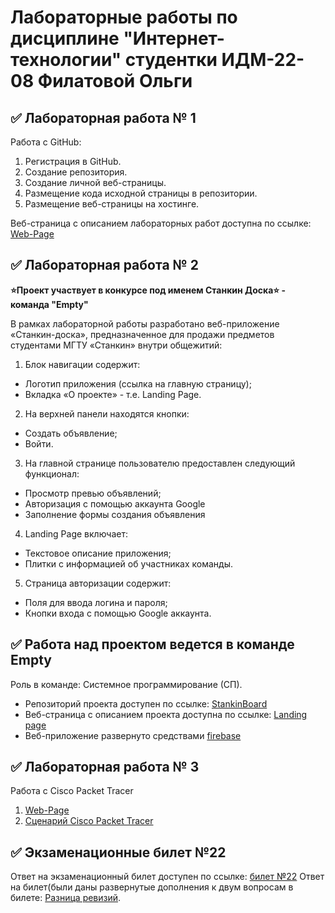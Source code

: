 # Лабораторные работы по дисциплине "Интернет-технологии" студентки ИДМ-22-08 Филатовой Ольги

## ✅ Лабораторная работа № 1

Работа с GitHub: 
1. Регистрация в GitHub.
2. Создание репозитория.
3. Создание личной веб-страницы.
4. Размещение кода исходной страницы в репозитории.
5. Размещение веб-страницы на хостинге.

Веб-страница с описанием лабораторных работ доступна по ссылке: [Web-Page](https://olfil.github.io/)

## ✅ Лабораторная работа № 2
**⭐Проект участвует в конкурсе под именем Станкин Доска⭐ - команда "Empty"**

В рамках лабораторной работы разработано веб-приложение «Станкин-доска», предназначенное для продажи предметов студентами МГТУ «Станкин» внутри общежитий:
1. Блок навигации содержит:
  * Логотип приложения (ссылка на главную страницу);
  * Вкладка «О проекте» - т.е. Landing Page.
2. На верхней панели находятся кнопки:
  * Создать объявление;
  * Войти.
3. На главной странице пользователю предоставлен следующий функционал:
  * Просмотр превью объявлений;
  * Авторизация с помощью аккаунта Google
  * Заполнение формы создания объявления

4. Landing Page включает:
* Текстовое описание приложения;
* Плитки с информацией об участниках команды.

5. Страница авторизации содержит:
* Поля для ввода логина и пароля;
* Кнопки входа с помощью Google аккаунта.


## ✅ Работа над проектом ведется в команде Empty
Роль в команде: Системное программирование (СП).
* Репозиторий проекта доступен по ссылке: [StankinBoard](https://github.com/OlFil/StankinBoard)
* Веб-страница с описанием проекта доступна по ссылке: [Landing page](https://stankinboardempty.web.app/team)
* Веб-приложение развернуто средствами [firebase](https://stankinboardempty.web.app)

## ✅ Лабораторная работа № 3
Работа с Cisco Packet Tracer
1. [Web-Page](https://olfil.github.io/#Lab3)
2. [Сценарий Cisco Packet Tracer](src/Lab3.pkt)

## ✅ Экзаменационные билет №22

Ответ на экзаменационный билет доступен по ссылке:
[билет №22](https://github.com/stankin/inet-2022/wiki/exam22)
Ответ на билет(были даны развернутые дополнения к двум вопросам в билете: <a href="https://github.com/stankin/inet-2022/wiki/exam22/_compare/7f747404fc6945dc0f3a1bea5a4b0c9bad00724e...a1901261b103f83aae0018a07d85455f2f132251">Разница ревизий</a>.
